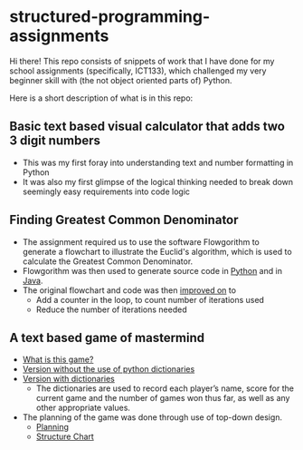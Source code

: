 # structured-programming-assignments

Hi there! This repo consists of snippets of work that I have done for my school assignments (specifically, ICT133), which challenged my very beginner skill with (the not object oriented parts of) Python.

Here is a short description of what is in this repo:
## Basic text based visual calculator that adds two 3 digit numbers
- This was my first foray into understanding text and number formatting in Python
- It was also my first glimpse of the logical thinking needed to break down seemingly easy requirements into code logic

## Finding Greatest Common Denominator 
- The assignment required us to use the software Flowgorithm to generate a flowchart to illustrate the Euclid's algorithm, which is used to calculate the Greatest Common Denominator.
- Flowgorithm was then used to generate source code in [Python](Jul_2018_Structured_Programming/greatest_common_denominator.py) and in [Java](Jul_2018_Structured_Programming/greatest_common_denominator.java).
- The original flowchart and code was then [improved on](Jul_2018_Structured_Programming/greatest_common_denominator_improved.py) to
  - Add a counter in the loop, to count number of iterations used 
  - Reduce the number of iterations needed 

## A text based game of mastermind
- [What is this game?](https://en.wikipedia.org/wiki/Mastermind_(board_game))
- [Version without the use of python dictionaries](Jul_2018_Structured_Programming/mastermind_game/mastermind_game.py)
- [Version with dictionaries](Jul_2018_Structured_Programming/mastermind_game/mastermind_game_dict.py)
  - The dictionaries are used to record each player’s name, score for the current game and the number of games won thus far, as well as any other appropriate values.
- The planning of the game was done through use of top-down design.
  - [Planning](Jul_2018_Structured_Programming/mastermind_game/mastermind_game_planning.txt)
  - [Structure Chart](Jul_2018_Structured_Programming/mastermind_game/mastermind_structure_chart.png)